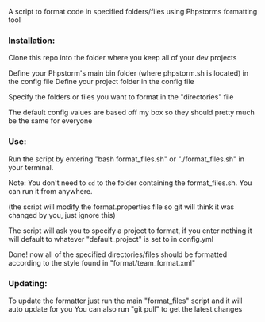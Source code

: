 A script to format code in specified folders/files using Phpstorms formatting tool

### Installation:

Clone this repo into the folder where you keep all of your dev projects

Define your Phpstorm's main bin folder (where phpstorm.sh is located) in the config file
Define your project folder in the config file

Specify the folders or files you want to format in the "directories" file 

The default config values are based off my box so they should pretty much be the same for everyone

### Use:

Run the script by entering "bash format_files.sh" or "./format_files.sh" in your terminal.

Note: You don't need to `cd` to the folder containing the format_files.sh. You can run it from anywhere.

(the script will modify the format.properties file so git will think it was changed by you, just ignore this)

The script will ask you to specify a project to format, if you enter nothing it will default to whatever "default_project" is set to in config.yml

Done! now all of the specified directories/files should be formatted according to the style found in "format/team_format.xml"

### Updating:

To update the formatter just run the main "format_files" script and it will auto update for you
You can also run "git pull" to get the latest changes
